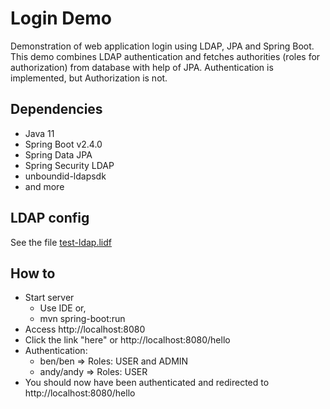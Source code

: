 # Login Demo 
Demonstration of web application login using LDAP, JPA and Spring Boot. 
This demo combines LDAP authentication and fetches authorities (roles for authorization) from database with help of JPA. 
Authentication is implemented, but Authorization is not. 

## Dependencies 
* Java 11
* Spring Boot v2.4.0
* Spring Data JPA  
* Spring Security LDAP
* unboundid-ldapsdk
* and more

## LDAP config
See the file [test-ldap.lidf][1]

[1]: https://github.com/Avec112/spring-security-ldap-with-db-authorization/blob/master/src/main/resources/test-ldap.ldif

## How to
* Start server
  * Use IDE or,
  * mvn spring-boot:run
* Access http://localhost:8080
* Click the link "here" or http://localhost:8080/hello
* Authentication:
  * ben/ben => Roles: USER and ADMIN
  * andy/andy => Roles: USER
* You should now have been authenticated and redirected to http://localhost:8080/hello


